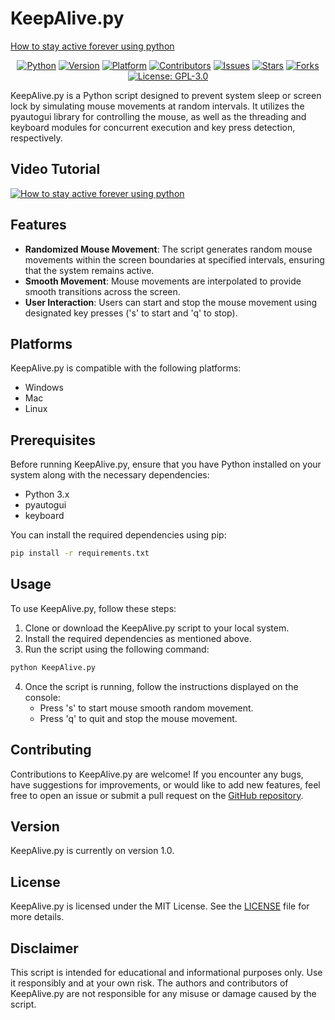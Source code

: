 # KeepAlive.py

[How to stay active forever using python](preview.png)

<div style="text-align: center;">

[![Python](https://img.shields.io/badge/Python-3.x-blue.svg)](https://www.python.org/downloads/)
[![Version](https://img.shields.io/badge/Version-1.0-brightgreen.svg)](#version)
[![Platform](https://img.shields.io/badge/Platform-Windows%20%7C%20Mac%20%7C%20Linux-lightgrey.svg)](#platforms)
[![Contributors](https://img.shields.io/github/contributors/oceanofanythingofficial/KeepAlive.svg)](#contributing)
[![Issues](https://img.shields.io/github/issues/oceanofanythingofficial/KeepAlive.svg)](https://github.com/oceanofanythingofficial/KeepAlive/issues)
[![Stars](https://img.shields.io/github/stars/oceanofanythingofficial/KeepAlive.svg)](https://github.com/oceanofanythingofficial/KeepAlive/stargazers)
[![Forks](https://img.shields.io/github/forks/oceanofanythingofficial/KeepAlive.svg)](https://github.com/oceanofanythingofficial/KeepAlive/network/members)
[![License: GPL-3.0](https://img.shields.io/badge/License-GPL--3.0-blue.svg)](https://www.gnu.org/licenses/gpl-3.0)

</div>


KeepAlive.py is a Python script designed to prevent system sleep or screen lock by simulating mouse movements at random intervals. It utilizes the pyautogui library for controlling the mouse, as well as the threading and keyboard modules for concurrent execution and key press detection, respectively.
## Video Tutorial

[![How to stay active forever using python](https://img.youtube.com/vi/R3odvM3YVMI/0.jpg)](https://www.youtube.com/watch?v=R3odvM3YVMI)

## Features

- **Randomized Mouse Movement**: The script generates random mouse movements within the screen boundaries at specified intervals, ensuring that the system remains active.
- **Smooth Movement**: Mouse movements are interpolated to provide smooth transitions across the screen.
- **User Interaction**: Users can start and stop the mouse movement using designated key presses ('s' to start and 'q' to stop).

## Platforms

KeepAlive.py is compatible with the following platforms:

- Windows
- Mac
- Linux

## Prerequisites

Before running KeepAlive.py, ensure that you have Python installed on your system along with the necessary dependencies:

- Python 3.x
- pyautogui
- keyboard

You can install the required dependencies using pip:

```bash
pip install -r requirements.txt
```

## Usage

To use KeepAlive.py, follow these steps:

1. Clone or download the KeepAlive.py script to your local system.
2. Install the required dependencies as mentioned above.
3. Run the script using the following command:

```bash
python KeepAlive.py
```

4. Once the script is running, follow the instructions displayed on the console:
   - Press 's' to start mouse smooth random movement.
   - Press 'q' to quit and stop the mouse movement.

## Contributing

Contributions to KeepAlive.py are welcome! If you encounter any bugs, have suggestions for improvements, or would like to add new features, feel free to open an issue or submit a pull request on the [GitHub repository](https://github.com/oceanofanythingofficial/KeepAlive.py).

## Version

KeepAlive.py is currently on version 1.0.

## License

KeepAlive.py is licensed under the MIT License. See the [LICENSE](LICENSE) file for more details.

## Disclaimer

This script is intended for educational and informational purposes only. Use it responsibly and at your own risk. The authors and contributors of KeepAlive.py are not responsible for any misuse or damage caused by the script.
